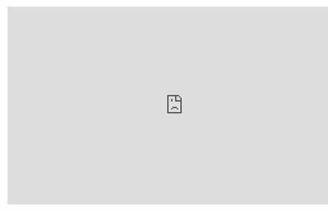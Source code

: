 <iframe style="border: 1px solid rgba(0, 0, 0, 0.1);" width="800" height="450" src="https://embed.figma.com/design/Rv7z3pqvdGkT8kWbQTHZUQ/Untitled?node-id=1-2&embed-host=share" allowfullscreen></iframe>
